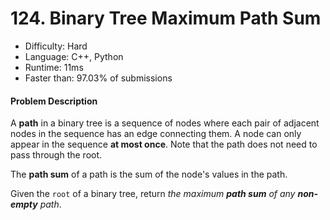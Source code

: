 # 124. Binary Tree Maximum Path Sum
- Difficulty: Hard
- Language: C++, Python
- Runtime: 11ms
- Faster than: 97.03% of submissions

#### Problem Description
A **path** in a binary tree is a sequence of nodes where each pair of adjacent nodes in the sequence has an edge connecting them. A node can only appear in the sequence **at most once**. Note that the path does not need to pass through the root.

The **path sum** of a path is the sum of the node's values in the path.

Given the `root` of a binary tree, return *the maximum **path sum** of any **non-empty** path*.